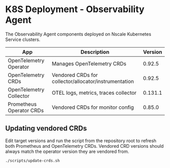 # K8S Deployment - Observability Agent

The Observability Agent components deployed on Nscale Kubernetes Service clusters.

| App                      | Description                                           | Version |
| ------------------------ | ----------------------------------------------------- | ------- |
| OpenTelemetry Operator   | Manages OpenTelemetry CRDs                            | 0.92.5  |
| OpenTelemetry CRDs       | Vendored CRDs for collector/allocator/instrumentation | 0.92.5  |
| OpenTelemetry Collector  | OTEL logs, metrics, traces collector                  | 0.131.1 |
| Prometheus Operator CRDs | Vendored CRDs for monitor config                      | 0.85.0  |

## Updating vendored CRDs

Edit target versions and run the script from the repository root to refresh both Prometheus and OpenTelemetry CRDs.
Vendored CRD versions should always match the operator version they are vendored from.

```bash
./scripts/update-crds.sh
```

